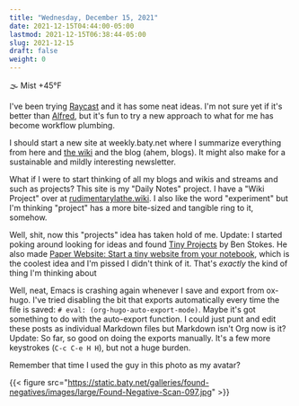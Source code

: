 ```yaml
---
title: "Wednesday, December 15, 2021"
date: 2021-12-15T04:44:00-05:00
lastmod: 2021-12-15T06:38:44-05:00
slug: 2021-12-15
draft: false
weight: 0
---
```


🌫  Mist +45°F

I've been trying [Raycast](https://www.raycast.com/) and it has some neat ideas. I'm not sure yet if it's better than [Alfred](https://www.alfredapp.com), but it's fun to try a new approach to what for me has become workflow plumbing.

I should start a new site at weekly.baty.net where I summarize everything from here and [the wiki](https://rudimentarylathe.wiki) and the blog (ahem, blogs). It might also make for a sustainable and mildly interesting newsletter.

What if I were to start thinking of all my blogs and wikis and streams and such as projects? This site is my "Daily Notes" project. I have a "Wiki Project" over at [rudimentarylathe.wiki](https://rudimentarylathe.org). I also like the word "experiment" but I'm thinking "project" has a more bite-sized and tangible ring to it, somehow.

Well, shit, now this "projects" idea has taken hold of me. Update: I started poking around looking for ideas and found [Tiny Projects](https://tinyprojects.dev/) by Ben Stokes. He also made [Paper Website: Start a tiny website from your notebook](https://paperwebsite.com/), which is the coolest idea and I'm pissed I didn't think of it. That's _exactly_ the kind of thing I'm thinking about

Well, neat, Emacs is crashing again whenever I save and export from ox-hugo. I've tried disabling the bit that exports automatically every time the file is saved: `# eval: (org-hugo-auto-export-mode)`. Maybe it's got something to do with the auto-export function. I could just punt and edit these posts as individual Markdown files but Markdown isn't Org now is it? Update: So far, so good on doing the exports manually. It's a few more keystrokes (`C-c C-e H H`), but not a huge burden.

Remember that time I used the guy in this photo as my avatar?

{{< figure src="https://static.baty.net/galleries/found-negatives/images/large/Found-Negative-Scan-097.jpg" >}}

[//]: # "Exported with love from a post written in Org mode"
[//]: # "- https://github.com/kaushalmodi/ox-hugo"
